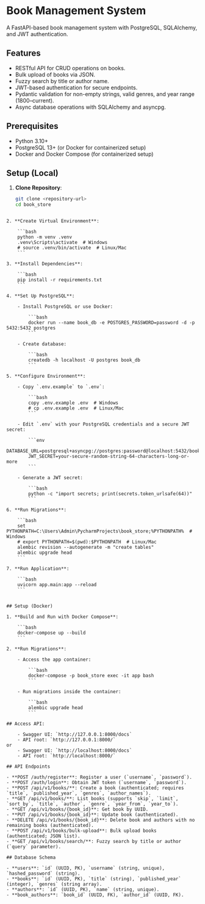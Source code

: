 
# Book Management System

A FastAPI-based book management system with PostgreSQL, SQLAlchemy, and JWT authentication.

## Features
- RESTful API for CRUD operations on books.
- Bulk upload of books via JSON.
- Fuzzy search by title or author name.
- JWT-based authentication for secure endpoints.
- Pydantic validation for non-empty strings, valid genres, and year range (1800–current).
- Async database operations with SQLAlchemy and asyncpg.

## Prerequisites
- Python 3.10+
- PostgreSQL 13+ (or Docker for containerized setup)
- Docker and Docker Compose (for containerized setup)

## Setup (Local)

1. **Clone Repository**:
   ```bash
   git clone <repository-url>
   cd book_store
```

2. **Create Virtual Environment**:
    
    ```bash
    python -m venv .venv
    .venv\Scripts\activate  # Windows
    # source .venv/bin/activate  # Linux/Mac
    ```
    
3. **Install Dependencies**:
    
    ```bash
    pip install -r requirements.txt
    ```
    
4. **Set Up PostgreSQL**:
    
    - Install PostgreSQL or use Docker:
        
        ```bash
        docker run --name book_db -e POSTGRES_PASSWORD=password -d -p 5432:5432 postgres
        ```
        
    - Create database:
        
        ```bash
        createdb -h localhost -U postgres book_db
        ```
        
5. **Configure Environment**:
    
    - Copy `.env.example` to `.env`:
        
        ```bash
        copy .env.example .env  # Windows
        # cp .env.example .env  # Linux/Mac
        ```
        
    - Edit `.env` with your PostgreSQL credentials and a secure JWT secret:
        
        ```env
        DATABASE_URL=postgresql+asyncpg://postgres:password@localhost:5432/book_db
        JWT_SECRET=your-secure-random-string-64-characters-long-or-more
        ```
        
    - Generate a JWT secret:
        
        ```bash
        python -c "import secrets; print(secrets.token_urlsafe(64))"
        ```
        
6. **Run Migrations**:
    
    ```bash
    set PYTHONPATH=C:\Users\Admin\PycharmProjects\book_store;%PYTHONPATH%  # Windows
    # export PYTHONPATH=$(pwd):$PYTHONPATH  # Linux/Mac
    alembic revision --autogenerate -m "create tables"
    alembic upgrade head
    ```
    
7. **Run Application**:
    
    ```bash
    uvicorn app.main:app --reload
    ```
    

## Setup (Docker)

1. **Build and Run with Docker Compose**:
    
    ```bash
    docker-compose up --build
    ```
    
2. **Run Migrations**:
    
    - Access the app container:
        
        ```bash
        docker-compose -p book_store exec -it app bash
        ```
        
    - Run migrations inside the container:
        
        ```bash
        alembic upgrade head
        ```
        
## Access API:
    
    - Swagger UI: `http://127.0.0.1:8000/docs`
    - API root: `http://127.0.0.1:8000/`
or 
    - Swagger UI: `http://localhost:8000/docs`
    - API root: `http://localhost:8000/`
    
## API Endpoints

- **POST /auth/register**: Register a user (`username`, `password`).
- **POST /auth/login**: Obtain JWT token (`username`, `password`).
- **POST /api/v1/books/**: Create a book (authenticated; requires `title`, `published_year`, `genres`, `author_names`).
- **GET /api/v1/books/**: List books (supports `skip`, `limit`, `sort_by`, `title`, `author`, `genre`, `year_from`, `year_to`).
- **GET /api/v1/books/{book_id}**: Get book by UUID.
- **PUT /api/v1/books/{book_id}**: Update book (authenticated).
- **DELETE /api/v1/books/{book_id}**: Delete book and authors with no remaining books (authenticated).
- **POST /api/v1/books/bulk-upload**: Bulk upload books (authenticated; JSON list).
- **GET /api/v1/books/search/**: Fuzzy search by title or author (`query` parameter).

## Database Schema

- **users**: `id` (UUID, PK), `username` (string, unique), `hashed_password` (string).
- **books**: `id` (UUID, PK), `title` (string), `published_year` (integer), `genres` (string array).
- **authors**: `id` (UUID, PK), `name` (string, unique).
- **book_authors**: `book_id` (UUID, FK), `author_id` (UUID, FK).
